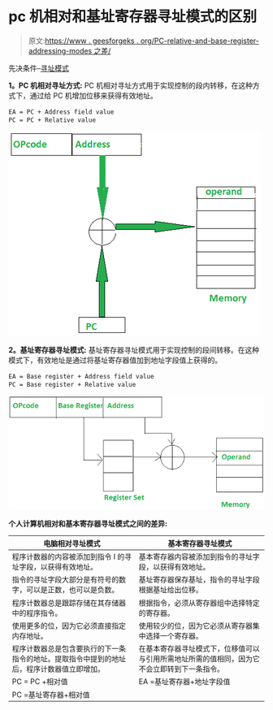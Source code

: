 # pc 机相对和基址寄存器寻址模式的区别

> 原文:[https://www . geesforgeks . org/PC-relative-and-base-register-addressing-modes 之差/](https://www.geeksforgeeks.org/difference-between-pc-relative-and-base-register-addressing-modes/)

先决条件–[寻址模式](https://www.geeksforgeeks.org/addressing-modes/)

**1。PC 机相对寻址方式:**
PC 机相对寻址方式用于实现控制的段内转移，在这种方式下，通过给 PC 机增加位移来获得有效地址。

```
EA = PC + Address field value
PC = PC + Relative value 
```

![](img/252b958f05394040643ee76aa5617832.png)

**2。基址寄存器寻址模式:**
基址寄存器寻址模式用于实现控制的段间转移。在这种模式下，有效地址是通过将基址寄存器值加到地址字段值上获得的。

```
EA = Base register + Address field value
PC = Base register + Relative value 
```

![](img/5f490be796cb2f1b8295a2c4d8e00b99.png)

**个人计算机相对和基本寄存器寻址模式之间的差异:**

<center>

| 电脑相对寻址模式 | 基本寄存器寻址模式 |
| --- | --- |
| 程序计数器的内容被添加到指令 I 的寻址字段，以获得有效地址。 | 基本寄存器内容被添加到指令的寻址字段，以获得有效地址。 |
| 指令的寻址字段大部分是有符号的数字，可以是正数，也可以是负数。 | 基址寄存器保存基址，指令的寻址字段根据基址给出位移。 |
| 程序计数器总是跟踪存储在其存储器中的程序指令。 | 根据指令，必须从寄存器组中选择特定的寄存器。 |
| 使用更多的位，因为它必须直接指定内存地址。 | 使用较少的位，因为它必须从寄存器集中选择一个寄存器。 |
| 程序计数器总是包含要执行的下一条指令的地址。提取指令中提到的地址后，程序计数器值立即增加。 | 在基本寄存器寻址模式下，位移值可以与引用所需地址所需的值相同，因为它不会立即转到下一条指令。 | 操作数的有效地址是通过将程序计数器内容添加到指令的寻址字段中获得的。 | 操作数的有效地址是通过将基本寄存器内容添加到指令的寻址字段中获得的。 | EA = PC +地址字段值
PC = PC +相对值 | EA =基址寄存器+地址字段值
PC =基址寄存器+相对值 |

</center>